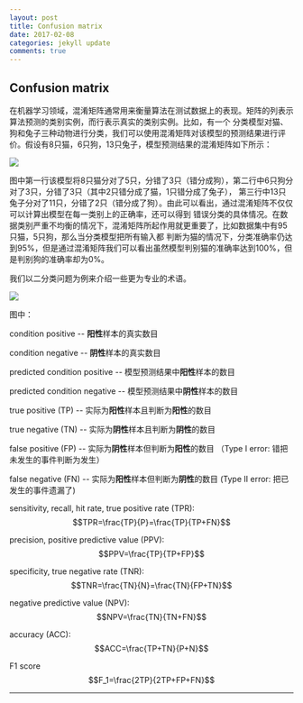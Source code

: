 ```yaml
---
layout: post
title: Confusion matrix
date: 2017-02-08
categories: jekyll update
comments: true
---
```


## Confusion matrix

在机器学习领域，混淆矩阵通常用来衡量算法在测试数据上的表现。矩阵的列表示算法预测的类别实例，而行表示真实的类别实例。比如，有一个
分类模型对猫、狗和兔子三种动物进行分类，我们可以使用混淆矩阵对该模型的预测结果进行评价。假设有8只猫，6只狗，13只兔子，模型预测结果的混淆矩阵如下所示：

![](http://obmpvqs90.bkt.clouddn.com/cat_dog_rabbit.png)

图中第一行该模型将8只猫分对了5只，分错了3只（错分成狗），第二行中6只狗分对了3只，分错了3只（其中2只错分成了猫，1只错分成了兔子），
第三行中13只兔子分对了11只，分错了2只（错分成了狗）。由此可以看出，通过混淆矩阵不仅仅可以计算出模型在每一类别上的正确率，还可以得到
错误分类的具体情况。在数据类别严重不均衡的情况下，混淆矩阵所起作用就更重要了，比如数据集中有95只猫，5只狗，那么当分类模型把所有输入都
判断为猫的情况下，分类准确率仍达到95%，但是通过混淆矩阵我们可以看出虽然模型判别猫的准确率达到100%，但是判别狗的准确率却为0%。

我们以二分类问题为例来介绍一些更为专业的术语。

![](http://obmpvqs90.bkt.clouddn.com/tp_fn_fp_tn_part.png)

图中：

 condition positive -- **阳性**样本的真实数目
 
 condition negative -- **阴性**样本的真实数目
 
 predicted condition positive -- 模型预测结果中**阳性**样本的数目
 
 predicted condition negative -- 模型预测结果中**阴性**样本的数目

 true positive (TP) -- 实际为**阳性**样本且判断为**阳性**的数目
 
 true negative (TN) -- 实际为**阴性**样本且判断为**阴性**的数目

 false positive (FP) -- 实际为**阴性**样本但判断为**阳性**的数目 （Type I error: 错把未发生的事件判断为发生）

 false negative (FN) -- 实际为**阳性**样本但判断为**阴性**的数目 (Type II error: 把已发生的事件遗漏了)

 sensitivity, recall, hit rate, true positive rate (TPR): 
 $$TPR=\frac{TP}{P}=\frac{TP}{TP+FN}$$

 precision, positive predictive value (PPV):
 $$PPV=\frac{TP}{TP+FP}$$

 specificity, true negative rate (TNR):
 $$TNR=\frac{TN}{N}=\frac{TN}{FP+TN}$$
 
 negative predictive value (NPV):
 $$NPV=\frac{TN}{TN+FN}$$

 accuracy (ACC):
 $$ACC=\frac{TP+TN}{P+N}$$

 F1 score
 $$F_1=\frac{2TP}{2TP+FP+FN}$$

 ---
